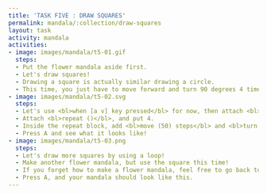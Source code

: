 ```yaml
---
title: 'TASK FIVE : DRAW SQUARES'
permalink: mandala/:collection/draw-squares
layout: task
activity: mandala
activities:
- image: images/mandala/t5-01.gif
  steps:
  - Put the flower mandala aside first.
  - Let's draw squares!
  - Drawing a square is actually similar drawing a circle.
  - This time, you just have to move forward and turn 90 degrees 4 times!
- image: images/mandala/t5-02.svg
  steps:
  - Let's use <bl>when [a v] key pressed</bl> for now, then attach <bl>pen down</bl>.
  - Attach <bl>repeat ()</bl>, and put 4.
  - Inside the repeat block, add <bl>move (50) steps</bl> and <bl>turn CW (90) degrees</bl>.
  - Press A and see what it looks like!
- image: images/mandala/t5-03.png
  steps:
  - Let's draw more squares by using a loop!
  - Make another flower mandala, but use the square this time!
  - If you forget how to make a flower mandala, feel free to go back to task 4.
  - Press A, and your mandala should look like this.
---
```

